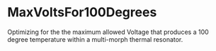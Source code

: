 # MaxVoltsFor100Degrees
Optimizing for the the maximum allowed Voltage that produces a 100 degree temperature within a multi-morph thermal resonator.
